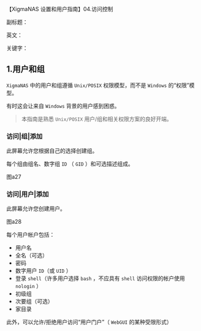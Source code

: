 【XigmaNAS 设置和用户指南】04.访问控制

副标题：

英文：

关键字：



## 1.用户和组

`XigmaNAS` 中的用户和组遵循 `Unix/POSIX` 权限模型，而不是 `Windows` 的“权限”模型。

有时这会让来自 `Windows` 背景的用户感到困惑。

>  本指南是熟悉 `Unix/POSIX` 用户/组和相关权限方案的良好开端。



### 访问|组|添加

此屏幕允许您根据自己的选择创建组。

每个组由组名、数字组 `ID` （ `GID` ）和可选描述组成。

图a27



### 访问|用户|添加

此屏幕允许您创建用户。

图a28



每个用户帐户包括：

- 用户名
- 全名（可选）
- 密码
- 数字用户 `ID`（或 `UID` ）
- 登录 `shell`（许多用户选择 `bash` ，不应具有 `shell` 访问权限的帐户使用 `nologin` ）
- 初级组
- 次要组（可选）
- 家目录

此外，可以允许/拒绝用户访问“用户门户”（ `WebGUI` 的某种受限形式）








